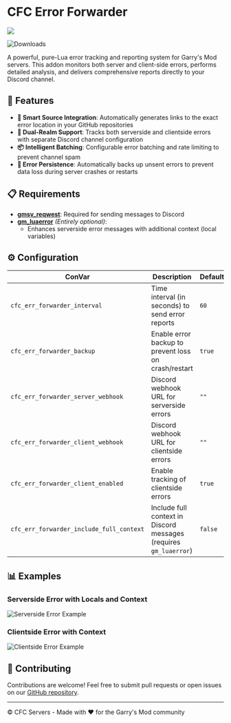 # CFC Error Forwarder
<p align="left">
    <a href="https://discord.gg/5JUqZjzmYJ" alt="Discord Invite"><img src="https://img.shields.io/discord/981394195812085770?label=Support&logo=discord&logoColor=white" /></a>
</p>

![Downloads](https://img.shields.io/github/downloads/CFC-Servers/cfc_err_forwarder/total)

A powerful, pure-Lua error tracking and reporting system for Garry's Mod servers. This addon monitors both server and client-side errors, performs detailed analysis, and delivers comprehensive reports directly to your Discord channel.

## 🚀 Features

- **📍 Smart Source Integration**: Automatically generates links to the exact error location in your GitHub repositories
- **🔄 Dual-Realm Support**: Tracks both serverside and clientside errors with separate Discord channel configuration
- **📦 Intelligent Batching**: Configurable error batching and rate limiting to prevent channel spam
- **💾 Error Persistence**: Automatically backs up unsent errors to prevent data loss during server crashes or restarts

## 📋 Requirements

- **[gmsv_reqwest](https://github.com/WilliamVenner/gmsv_reqwest)**: Required for sending messages to Discord
- **[gm_luaerror](https://github.com/danielga/gm_luaerror)** _(Entirely optional)_:
  - Enhances serverside error messages with additional context (local variables)

## ⚙️ Configuration

| ConVar | Description | Default |
|--------|-------------|---------|
| `cfc_err_forwarder_interval` | Time interval (in seconds) to send error reports | `60` |
| `cfc_err_forwarder_backup` | Enable error backup to prevent loss on crash/restart | `true` |
| `cfc_err_forwarder_server_webhook` | Discord webhook URL for serverside errors | `""` |
| `cfc_err_forwarder_client_webhook` | Discord webhook URL for clientside errors | `""` |
| `cfc_err_forwarder_client_enabled` | Enable tracking of clientside errors | `true` |
| `cfc_err_forwarder_include_full_context` | Include full context in Discord messages (requires `gm_luaerror`) | `false` |

## 📊 Examples

### Serverside Error with Locals and Context
![Serverside Error Example](https://github.com/user-attachments/assets/f694166e-34d1-4e69-9782-711c8c04294e)

### Clientside Error with Context
![Clientside Error Example](https://github.com/user-attachments/assets/10bc91f6-6581-4949-8027-292466ed9146)


## 🤝 Contributing

Contributions are welcome! Feel free to submit pull requests or open issues on our [GitHub repository](https://github.com/CFC-Servers/cfc_err_forwarder).

---

© CFC Servers - Made with ❤️ for the Garry's Mod community

